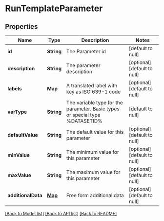 # RunTemplateParameter
## Properties

| Name | Type | Description | Notes |
|------------ | ------------- | ------------- | -------------|
| **id** | **String** | The Parameter id | [default to null] |
| **description** | **String** | The parameter description | [optional] [default to null] |
| **labels** | **Map** | A translated label with key as ISO 639-1 code | [optional] [default to null] |
| **varType** | **String** | The variable type for the parameter. Basic types or special type %DATASETID% | [default to null] |
| **defaultValue** | **String** | The default value for this parameter | [optional] [default to null] |
| **minValue** | **String** | The minimum value for this parameter | [optional] [default to null] |
| **maxValue** | **String** | The maximum value for this parameter | [optional] [default to null] |
| **additionalData** | [**Map**](AnyType.md) | Free form additional data | [optional] [default to null] |

[[Back to Model list]](../README.md#documentation-for-models) [[Back to API list]](../README.md#documentation-for-api-endpoints) [[Back to README]](../README.md)

